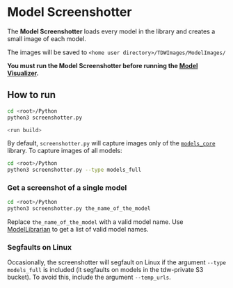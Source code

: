 # Model Screenshotter

The **Model Screenshotter** loads every model in the library and creates a small image of each model.

The images will be saved to `<home user directory>/TDWImages/ModelImages/`

**You must run the Model Screenshotter before running the [Model Visualizer](https://github.com/threedworld-mit/tdw_visualizers).**

## How to run

```bash
cd <root>/Python
python3 screenshotter.py
```

```bash
<run build>
```

By default, `screenshotter.py` will capture images only of the [`models_core`](../Python/librarian/model_librarian.md) library. To capture images of all models:

```bash
cd <root>/Python
python3 screenshotter.py --type models_full
```

### Get a screenshot of a single model

```bash
cd <root>/Python
python3 screenshotter.py the_name_of_the_model
```

Replace `the_name_of_the_model` with a valid model name. Use [ModelLibrarian](../Python/librarian/model_librarian.md) to get a list of valid model names.

### Segfaults on Linux

Occasionally, the screenshotter will segfault on Linux if the argument `--type models_full` is included (it segfaults on models in the tdw-private S3 bucket). To avoid this, include the argument `--temp_urls`.